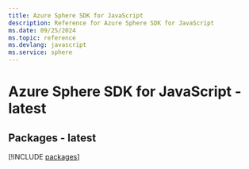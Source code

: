 ```yaml
---
title: Azure Sphere SDK for JavaScript
description: Reference for Azure Sphere SDK for JavaScript
ms.date: 09/25/2024
ms.topic: reference
ms.devlang: javascript
ms.service: sphere
---
```

# Azure Sphere SDK for JavaScript - latest
## Packages - latest
[!INCLUDE [packages](sphere-index.md)]